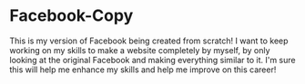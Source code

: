 # Facebook-Copy
This is my version of Facebook being created from scratch! I want to keep working on my skills to make a website completely by myself, by only looking at the original Facebook and making everything similar to it. I'm sure this will help me enhance my skills and help me improve on this career!
